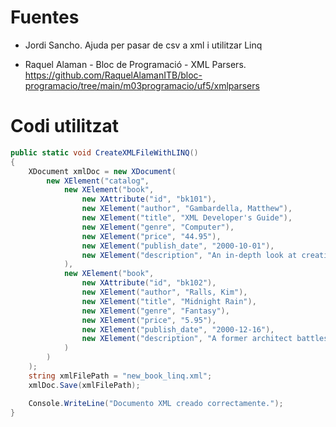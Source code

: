 # Fuentes

- Jordi Sancho. Ajuda per pasar de csv a xml i utilitzar Linq
  
- Raquel Alaman - Bloc de Programació - XML Parsers. https://github.com/RaquelAlamanITB/bloc-programacio/tree/main/m03programacio/uf5/xmlparsers

# Codi utilitzat

```csharp
public static void CreateXMLFileWithLINQ()
{
    XDocument xmlDoc = new XDocument(
        new XElement("catalog",
            new XElement("book",
                new XAttribute("id", "bk101"),
                new XElement("author", "Gambardella, Matthew"),
                new XElement("title", "XML Developer's Guide"),
                new XElement("genre", "Computer"),
                new XElement("price", "44.95"),
                new XElement("publish_date", "2000-10-01"),
                new XElement("description", "An in-depth look at creating applications with XML.")
            ),
            new XElement("book",
                new XAttribute("id", "bk102"),
                new XElement("author", "Ralls, Kim"),
                new XElement("title", "Midnight Rain"),
                new XElement("genre", "Fantasy"),
                new XElement("price", "5.95"),
                new XElement("publish_date", "2000-12-16"),
                new XElement("description", "A former architect battles corporate zombies, an evil sorceress, and her own childhood to become queen of the world.")
            )
        )
    );
    string xmlFilePath = "new_book_linq.xml";
    xmlDoc.Save(xmlFilePath);

    Console.WriteLine("Documento XML creado correctamente.");
}
